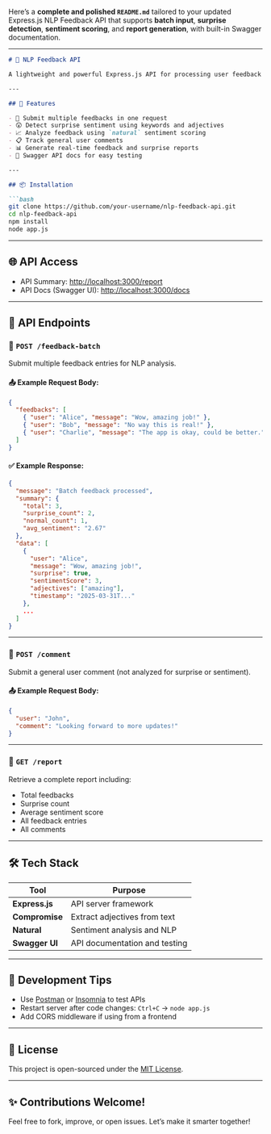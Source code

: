 Here’s a **complete and polished `README.md`** tailored to your updated Express.js NLP Feedback API that supports **batch input**, **surprise detection**, **sentiment scoring**, and **report generation**, with built-in Swagger documentation.

---

```markdown
# 🧠 NLP Feedback API

A lightweight and powerful Express.js API for processing user feedback using Natural Language Processing (NLP). This API detects **surprise expressions**, performs **sentiment analysis**, and generates **summary reports**. Designed for quick integration, API testing, and open source usage.

---

## 🚀 Features

- 🔄 Submit multiple feedbacks in one request
- 😲 Detect surprise sentiment using keywords and adjectives
- 📈 Analyze feedback using `natural` sentiment scoring
- 📋 Track general user comments
- 📊 Generate real-time feedback and surprise reports
- 🧪 Swagger API docs for easy testing

---

## 📦 Installation

```bash
git clone https://github.com/your-username/nlp-feedback-api.git
cd nlp-feedback-api
npm install
node app.js
```

---

## 🌐 API Access

- API Summary: [http://localhost:3000/report](http://localhost:3000/report)
- API Docs (Swagger UI): [http://localhost:3000/docs](http://localhost:3000/docs)

---

## 🧪 API Endpoints

### 🔹 `POST /feedback-batch`

Submit multiple feedback entries for NLP analysis.

#### 📤 Example Request Body:

```json
{
  "feedbacks": [
    { "user": "Alice", "message": "Wow, amazing job!" },
    { "user": "Bob", "message": "No way this is real!" },
    { "user": "Charlie", "message": "The app is okay, could be better." }
  ]
}
```

#### ✅ Example Response:

```json
{
  "message": "Batch feedback processed",
  "summary": {
    "total": 3,
    "surprise_count": 2,
    "normal_count": 1,
    "avg_sentiment": "2.67"
  },
  "data": [
    {
      "user": "Alice",
      "message": "Wow, amazing job!",
      "surprise": true,
      "sentimentScore": 3,
      "adjectives": ["amazing"],
      "timestamp": "2025-03-31T..."
    },
    ...
  ]
}
```

---

### 🔹 `POST /comment`

Submit a general user comment (not analyzed for surprise or sentiment).

#### 📤 Example Request Body:

```json
{
  "user": "John",
  "comment": "Looking forward to more updates!"
}
```

---

### 🔹 `GET /report`

Retrieve a complete report including:
- Total feedbacks
- Surprise count
- Average sentiment score
- All feedback entries
- All comments

---

## 🛠 Tech Stack

| Tool        | Purpose                          |
|-------------|----------------------------------|
| **Express.js** | API server framework             |
| **Compromise** | Extract adjectives from text     |
| **Natural**    | Sentiment analysis and NLP       |
| **Swagger UI** | API documentation and testing    |

---

## 🧰 Development Tips

- Use [Postman](https://www.postman.com/) or [Insomnia](https://insomnia.rest/) to test APIs
- Restart server after code changes: `Ctrl+C` → `node app.js`
- Add CORS middleware if using from a frontend

---

## 📄 License

This project is open-sourced under the [MIT License](LICENSE).

---

## ✨ Contributions Welcome!

Feel free to fork, improve, or open issues. Let’s make it smarter together!
```
